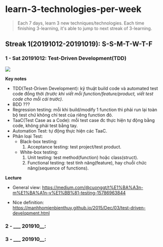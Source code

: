 # learn-3-technologies-per-week
> Each 7 days, learn 3 new techniques/technologies. Each time finishing 3-learning, it's able to jump to next streak of 3-learning.

## Streak 1(20191012-20191019): S-S-M-T-W-T-F

### 1 - Sat 20191012: Test-Driven Development(TDD)
![](https://upload.wikimedia.org/wikipedia/commons/0/0b/TDD_Global_Lifecycle.png)

**Key notes**
 - TDD(Test-Driven Development): kỹ thuật build code và automated test code đồng thời *(trước khi viết mỗi function/feature/product, viết test code cho mỗi cái trước)*.
 - BDD ???
 - Regression testing: mỗi khi build/modify 1 function thì phải run lại toàn bộ test chứ không chỉ test của riêng function đó.
 - TaaC(Test Case as a Code): mỗi test case đc thực hiện tự động bằng code, không phải test bằng tay.
 - Automation Test: tự động thực hiện các TaaC.
 - Phân loại Test:
    + Black-box testing:
        1. Acceptance testing: test project/test product.
    + White-box testing:
        1. Unit testing: test method(function) hoặc class(struct).
        2. Functional testing: test tính năng(feature), hay chuỗi chức năng(sequence of functions).

**Lecture**
 - General view: https://medium.com/@cuonggt/t%E1%BA%A3n-m%E1%BA%A1n-v%E1%BB%81-testing-15786963844

 - Nice definition: https://manhhomienbienthuy.github.io/2015/Dec/03/test-driven-development.html

### 2 - ___ 201910__:

### 3 - ___ 201910__:

